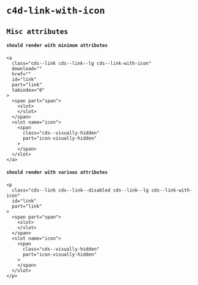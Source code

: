 # `c4d-link-with-icon`

## `Misc attributes`

####   `should render with minimum attributes`

```
<a
  class="cds--link cds--link--lg cds--link-with-icon"
  download=""
  href=""
  id="link"
  part="link"
  tabindex="0"
>
  <span part="span">
    <slot>
    </slot>
  </span>
  <slot name="icon">
    <span
      class="cds--visually-hidden"
      part="icon-visually-hidden"
    >
    </span>
  </slot>
</a>

```

####   `should render with various attributes`

```
<p
  class="cds--link cds--link--disabled cds--link--lg cds--link-with-icon"
  id="link"
  part="link"
>
  <span part="span">
    <slot>
    </slot>
  </span>
  <slot name="icon">
    <span
      class="cds--visually-hidden"
      part="icon-visually-hidden"
    >
    </span>
  </slot>
</p>

```

